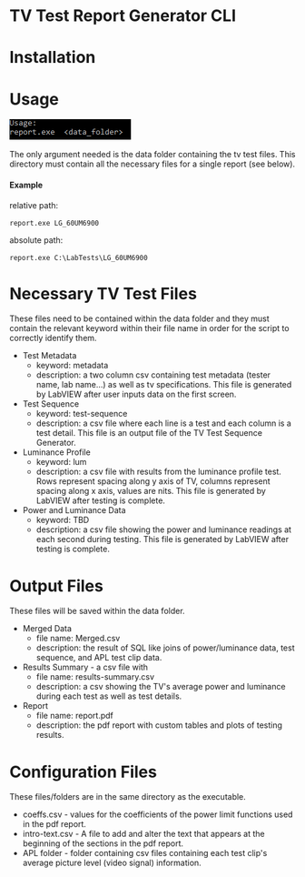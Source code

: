 # TV Test Report Generator CLI
# Installation
# Usage
![usage-string](images/usage.png)  

The only argument needed is the data folder containing the tv test files.
This directory must contain all the necessary files for a single report (see below).

#### Example

relative path:

    report.exe LG_60UM6900
   
absolute path:

    report.exe C:\LabTests\LG_60UM6900

# Necessary TV Test Files
These files need to be contained within the data folder and they must contain the relevant keyword within their file
name in order for the script to correctly identify them.
- Test Metadata
    - keyword: metadata
    - description: a two column csv containing test metadata (tester name, lab name...) as well as tv specifications.
    This file is generated by LabVIEW after user inputs data on the first screen.
- Test Sequence
    - keyword: test-sequence
    - description: a csv file where each line is a test and each column is a test detail.
    This file is an output file of the TV Test Sequence Generator.
- Luminance Profile
    - keyword: lum
    - description: a csv file with results from the luminance profile test.
    Rows represent spacing along y axis of TV, columns represent spacing along x axis, values are nits.
    This file is generated by LabVIEW after testing is complete.
- Power and Luminance Data
    - keyword: TBD
    - description: a csv file showing the power and luminance readings at each second during testing.
    This file is generated by LabVIEW after testing is complete.

# Output Files
These files will be saved within the data folder.
- Merged Data
    - file name: Merged.csv
    - description: the result of SQL like joins of power/luminance data, test sequence, and APL test clip data. 
- Results Summary - a csv file with
    - file name: results-summary.csv
    - description: a csv showing the TV's average power and luminance during each test as well as test details. 
- Report
    - file name: report.pdf
    - description: the pdf report with custom tables and plots of testing results.

# Configuration Files
These files/folders are in the same directory as the executable.
- coeffs.csv - values for the coefficients of the power limit functions used in the pdf report.
- intro-text.csv - A file to add and alter the text that appears at the beginning of the sections in the pdf report.
- APL folder - folder containing csv files containing each test clip's average picture level (video signal) information. 